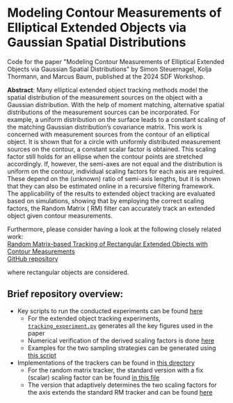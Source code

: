 # Modeling Contour Measurements of Elliptical Extended Objects via Gaussian Spatial Distributions

Code for the paper "Modeling Contour Measurements of Elliptical Extended Objects via Gaussian Spatial Distributions" by
Simon Steuernagel, Kolja Thormann, and Marcus Baum, published at the 2024 SDF Workshop.

**Abstract**:
Many elliptical extended object tracking methods model the spatial distribution of the measurement sources on the object
with a Gaussian distribution. With the help of moment matching, alternative spatial distributions of the measurement
sources can be incorporated. For example, a uniform distribution on the surface leads to a constant scaling of the
matching Gaussian distribution’s covariance matrix. This work is concerned with measurement sources from the contour of
an elliptical object. It is shown that for a circle with uniformly distributed measurement sources on the contour, a
constant scalar factor is obtained. This scaling factor still holds for an ellipse when the contour points are stretched
accordingly. If, however, the semi-axes are not equal and the distribution is uniform on the contour, individual scaling
factors for each axis are required. These depend on the (unknown) ratio of semi-axis lengths, but it is shown that they
can also be estimated online in a recursive filtering framework. The applicability of the results to extended object
tracking are evaluated based on simulations, showing that by employing the correct scaling factors, the Random Matrix (
RM) filter can accurately track an extended object given contour measurements.

Furthermore, please consider having a look at the following closely related work:\
[Random Matrix-based Tracking of Rectangular Extended Objects with Contour Measurements](https://ieeexplore.ieee.org/abstract/document/10706288)\
[GitHub repository](https://github.com/Fusion-Goettingen/FUSION_2024_Steuernagel_LidarRM)

where rectangular objects are considered.

## Brief repository overview:

- Key scripts to run the conducted experiments can be found [here](./contour_eot/experiment_scripts)
    - For the extended object tracking experiments,
      [`tracking_experiment.py`](./contour_eot/experiment_scripts/tracking_experiment.py) generates all the key figures
      used in the paper
    - Numerical verification of the derived scaling factors is done
      [here](./contour_eot/experiment_scripts/numerical_convergence.py)
    - Examples for the two sampling strategies can be generated using
      [this script](./contour_eot/experiment_scripts/exemplary_image_generation.py)
- Implementations of the trackers can be found in [this directory](./contour_eot/methods)
    - For the random matrix tracker, the standard version with a fix (scalar) scaling factor can be
      found [in this file](./contour_eot/methods/random_matrix.py)
    - The version that adaptively determines the two scaling factors for the axis extends the standard RM tracker and
      can be found [here](./contour_eot/methods/random_matrix_equidistant_contour.py)